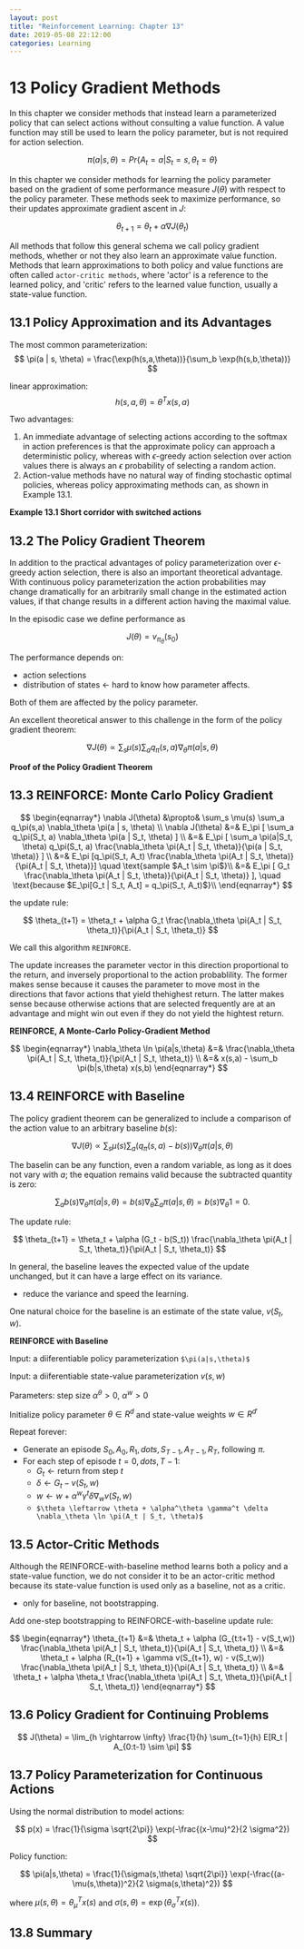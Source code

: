 ```yaml
---
layout: post
title: "Reinforcement Learning: Chapter 13"
date: 2019-05-08 22:12:00
categories: Learning
---
```


# 13 Policy Gradient Methods

In this chapter we consider methods that instead learn a parameterized policy that can select actions without consulting a value function. A value function may still be used to learn the policy parameter, but is not required for action selection.

$$
\pi(a|s,\theta) = Pr\{ A_t = a | S_t = s, \theta_t = \theta \}
$$

In this chapter we consider methods for learning the policy parameter based on the gradient of some performance measure $J(\theta)$ with respect to the policy parameter. These methods seek to maximize performance, so their updates approximate gradient ascent in $J$:

$$
\theta_{t+1} = \theta_t + \alpha \nabla J(\theta_t)
$$

All methods that follow this general schema we call policy gradient methods, whether or not they also learn an approximate value function. Methods that learn approximations to both policy and value functions are often called `actor-critic methods`, where 'actor' is a reference to the learned policy, and 'critic' refers to the learned value function, usually a state-value function.

## 13.1 Policy Approximation and its Advantages

The most common parameterization:
$$
\pi(a | s, \theta) = \frac{\exp(h(s,a,\theta))}{\sum_b \exp(h(s,b,\theta))}
$$

linear approximation:
$$
h(s,a,\theta) = \theta^T x(s,a)
$$

Two advantages:
  1. An immediate advantage of selecting actions according to the softmax in action preferences is that the approximate policy can approach a deterministic policy, whereas with $\epsilon$-greedy action selection over action values there is always an $\epsilon$ probability of selecting a random action.
  2. Action-value methods have no natural way of finding stochastic optimal policies, whereas policy approximating methods can, as shown in Example 13.1.

**Example 13.1 Short corridor with switched actions**

## 13.2 The Policy Gradient Theorem

In addition to the practical advantages of policy parameterization  over $\epsilon$-greedy action selection, there is also an important theoretical advantage. With continuous policy parameterization the action probabilities may change dramatically for an arbitrarily small change in the estimated action values, if that change results in a different action having the maximal value.

In the episodic case we define performance as

$$
J(\theta) = v_{\pi_\theta}(s_0)
$$

The performance depends on:
  * action selections
  * distribution of states <- hard to know how parameter affects.

Both of them are affected by the policy parameter.

An excellent theoretical answer to this challenge in the form of the policy gradient theorem:

$$
\nabla J(\theta) \propto \sum_s \mu(s) \sum_a q_\pi(s,a) \nabla_\theta \pi(a | s, \theta)
$$


**Proof of the Policy Gradient Theorem**


## 13.3 REINFORCE: Monte Carlo Policy Gradient

$$
\begin{eqnarray*}
\nabla J(\theta) &\propto& \sum_s \mu(s) \sum_a q_\pi(s,a) \nabla_\theta \pi(a | s, \theta) \\
\nabla J(\theta) &=& E_\pi [ \sum_a q_\pi(S_t, a) \nabla_\theta \pi(a | S_t, \theta) ] \\
&=& E_\pi [ \sum_a \pi(a|S_t, \theta) q_\pi(S_t, a) \frac{\nabla_\theta \pi(A_t | S_t, \theta)}{\pi(a | S_t, \theta)} ] \\
&=& E_\pi [q_\pi(S_t, A_t) \frac{\nabla_\theta \pi(A_t | S_t, \theta)}{\pi(A_t | S_t, \theta)}] \quad \text{sample $A_t \sim \pi$}\\
&=& E_\pi [ G_t \frac{\nabla_\theta \pi(A_t | S_t, \theta)}{\pi(A_t | S_t, \theta)} ], \quad \text{because $E_\pi[G_t | S_t, A_t] = q_\pi(S_t, A_t)$}\\
\end{eqnarray*}
$$

the update rule:

$$
\theta_{t+1} = \theta_t + \alpha G_t \frac{\nabla_\theta \pi(A_t | S_t, \theta_t)}{\pi(A_t | S_t, \theta_t)}
$$

We call this algorithm `REINFORCE`.

The update increases the parameter vector in this direction proportional to the return, and inversely proportional to the action probablility. The former makes sense because it causes the parameter to move most in the directions that favor actions that yield thehighest return. The latter makes sense because otherwise actions that are selected frequently are at an advantage and might win out even if they do not yield the hightest return.

**REINFORCE, A Monte-Carlo Policy-Gradient Method**

$$
\begin{eqnarray*}
\nabla_\theta \ln \pi(a|s,\theta) &=& \frac{\nabla_\theta \pi(A_t | S_t, \theta_t)}{\pi(A_t | S_t, \theta_t)} \\
&=& x(s,a) - \sum_b \pi(b|s,\theta) x(s,b)
\end{eqnarray*}
$$


## 13.4 REINFORCE with Baseline

The policy gradient theorem can be generalized to include a comparison of the action value to an arbitrary baseline $b(s)$:

$$
\nabla J(\theta) \propto \sum_s \mu(s) \sum_a (q_\pi(s,a) - b(s)) \nabla_\theta \pi(a | s, \theta) 
$$

The baselin can be any function, even a random variable, as long as it does not vary with $a$; the equation remains valid because the subtracted quantity is zero:

$$
\sum_a b(s) \nabla_\theta \pi(a|s,\theta) = b(s) \nabla_\theta \sum_a \pi(a|s,\theta) = b(s)\nabla_\theta 1 = 0.
$$

The update rule:

$$
\theta_{t+1} = \theta_t + \alpha (G_t - b(S_t)) \frac{\nabla_\theta \pi(A_t | S_t, \theta_t)}{\pi(A_t | S_t, \theta_t)}
$$

In general, the baseline leaves the expected value of the update unchanged, but it can have a large effect on its variance.
  * reduce the variance and speed the learning.

One natural choice for the baseline is an estimate of the state value, $v(S_t, w)$.

**REINFORCE with Baseline**

Input: a diiferentiable policy parameterization ```$\pi(a|s,\theta)$```

Input: a diiferentiable state-value parameterization $v(s,w)$

Parameters: step size $\alpha^\theta > 0$, $\alpha^w > 0$

Initialize policy parameter $\theta \in R^d$ and state-value weights $w \in R^{d'}$

Repeat forever:
  * Generate an episode $S_0, A_0, R_1, dots, S_{T-1}, A_{T-1}, R_T$, following $\pi$.
  * For each step of episode $t = 0, dots, T - 1$:
    * $G_t \leftarrow \text{return from step $t$}$
    * $\delta \leftarrow G_t - v(S_t, w)$
    * $w \leftarrow w + \alpha^w \gamma^t \delta \nabla_w v(S_t, w)$
    * ```$\theta \leftarrow \theta + \alpha^\theta \gamma^t \delta \nabla_\theta \ln \pi(A_t | S_t, \theta)$```


## 13.5 Actor-Critic Methods

Although the REINFORCE-with-baseline method learns both a policy and a state-value function, we do not consider it to be an actor-critic method because its state-value function is used only as a baseline, not as a critic.
  * only for baseline, not bootstrapping.

Add one-step bootstrapping to REINFORCE-with-baseline update rule:

$$
\begin{eqnarray*}
\theta_{t+1} &=& \theta_t + \alpha (G_{t:t+1} - v(S_t,w)) \frac{\nabla_\theta \pi(A_t | S_t, \theta_t)}{\pi(A_t | S_t, \theta_t)} \\
&=& \theta_t + \alpha (R_{t+1} + \gamma v(S_{t+1}, w) - v(S_t,w)) \frac{\nabla_\theta \pi(A_t | S_t, \theta_t)}{\pi(A_t | S_t, \theta_t)} \\
&=& \theta_t + \alpha \theta_t \frac{\nabla_\theta \pi(A_t | S_t, \theta_t)}{\pi(A_t | S_t, \theta_t)}
\end{eqnarray*}
$$


## 13.6 Policy Gradient for Continuing Problems

$$
J(\theta) = \lim_{h \rightarrow \infty} \frac{1}{h} \sum_{t=1}{h} E[R_t | A_{0:t-1} \sim \pi]
$$

## 13.7 Policy Parameterization for Continuous Actions
Using the normal distribution to model actions:

$$
p(x) = \frac{1}{\sigma \sqrt{2\pi}} \exp(-\frac{(x-\mu)^2}{2 \sigma^2})
$$

Policy function:

$$
\pi(a|s,\theta) = \frac{1}{\sigma(s,\theta) \sqrt{2\pi}} \exp(-\frac{(a-\mu(s,\theta))^2}{2 \sigma(s,\theta)^2})
$$

where $\mu(s,\theta) = \theta_\mu^T x(s)$ and $\sigma(s,\theta) = \exp(\theta_\sigma^T x(s))$.

## 13.8 Summary

